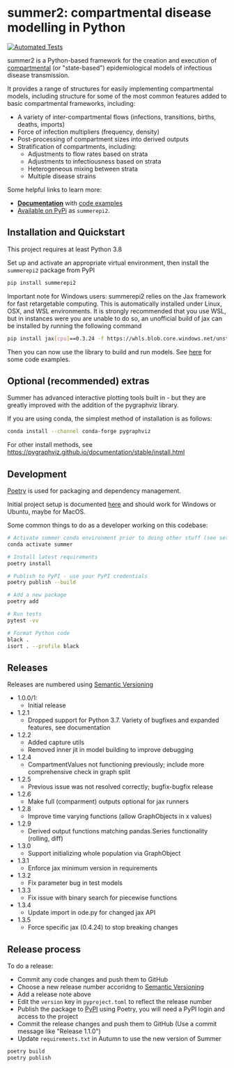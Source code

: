 # summer2: compartmental disease modelling in Python

[![Automated Tests](https://github.com/monash-emu/summer2/actions/workflows/tests.yml/badge.svg)](https://github.com/monash-emu/summer2/actions/workflows/tests.yml)

summer2 is a Python-based framework for the creation and execution of [compartmental](https://en.wikipedia.org/wiki/Compartmental_models_in_epidemiology) (or "state-based") epidemiological models of infectious disease transmission.

It provides a range of structures for easily implementing compartmental models, including structure for some of the most common features added to basic compartmental frameworks, including:

- A variety of inter-compartmental flows (infections, transitions, births, deaths, imports)
- Force of infection multipliers (frequency, density)
- Post-processing of compartment sizes into derived outputs
- Stratification of compartments, including:
  - Adjustments to flow rates based on strata
  - Adjustments to infectiousness based on strata
  - Heterogeneous mixing between strata
  - Multiple disease strains

Some helpful links to learn more:

- **[Documentation](https://summer2.readthedocs.io/)** with [code examples](https://summer2.readthedocs.io/en/latest/examples/index.html)
- [Available on PyPi](https://pypi.org/project/summerepi2/) as `summerepi2`.

## Installation and Quickstart

This project requires at least Python 3.8

Set up and activate an appropriate virtual environment, then install the `summerepi2` package from PyPI

```bash
pip install summerepi2
```

Important note for Windows users:
summerepi2 relies on the Jax framework for fast retargetable computing.  This is automatically
installed under Linux, OSX, and WSL environments. 
It is strongly recommended that you use WSL, but in instances were you are unable to do so,
an unofficial build of jax can be installed by running the following command

```bash
pip install jax[cpu]==0.3.24 -f https://whls.blob.core.windows.net/unstable/index.html
```

Then you can now use the library to build and run models. See [here](https://summer2.readthedocs.io/en/latest/examples/index.html) for some code examples.

## Optional (recommended) extras

Summer has advanced interactive plotting tools built in - but they are greatly improved with the
addition of the pygraphviz library.

If you are using conda, the simplest method of installation is as follows:

```bash
conda install --channel conda-forge pygraphviz
```

For other install methods, see
https://pygraphviz.github.io/documentation/stable/install.html

## Development

[Poetry](https://python-poetry.org/) is used for packaging and dependency management.

Initial project setup is documented [here](./docs/dev-setup.md) and should work for Windows or Ubuntu, maybe for MacOS.

Some common things to do as a developer working on this codebase:

```bash
# Activate summer conda environment prior to doing other stuff (see setup docs)
conda activate summer

# Install latest requirements
poetry install

# Publish to PyPI - use your PyPI credentials
poetry publish --build

# Add a new package
poetry add

# Run tests
pytest -vv

# Format Python code
black .
isort . --profile black
```

## Releases

Releases are numbered using [Semantic Versioning](https://semver.org/)

- 1.0.0/1:
  - Initial release
- 1.2.1
  - Dropped support for Python 3.7.  Variety of bugfixes and expanded features, see documentation
- 1.2.2
  - Added capture utils
  - Removed inner jit in model building to improve debugging
- 1.2.4
  - CompartmentValues not functioning previously; include more comprehensive check in graph split
- 1.2.5
  - Previous issue was not resolved correctly; bugfix-bugfix release
- 1.2.6
  - Make full (comparment) outputs optional for jax runners
- 1.2.8
  - Improve time varying functions (allow GraphObjects in x values)
- 1.2.9
  - Derived output functions matching pandas.Series functionality (rolling, diff)
- 1.3.0
  - Support initializing whole population via GraphObject
- 1.3.1
  - Enforce jax minimum version in requirements
- 1.3.2
  - Fix parameter bug in test models
- 1.3.3
  - Fix issue with binary search for piecewise functions
- 1.3.4
  - Update import in ode.py for changed jax API
- 1.3.5
  - Force specific jax (0.4.24) to stop breaking changes

## Release process

To do a release:

- Commit any code changes and push them to GitHub
- Choose a new release number accoridng to [Semantic Versioning](https://semver.org/)
- Add a release note above
- Edit the `version` key in `pyproject.toml` to reflect the release number
- Publish the package to [PyPI](https://pypi.org/project/summerepi/) using Poetry, you will need a PyPI login and access to the project
- Commit the release changes and push them to GitHub (Use a commit message like "Release 1.1.0")
- Update `requirements.txt` in Autumn to use the new version of Summer

```bash
poetry build
poetry publish
```
